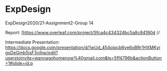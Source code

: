 # ExpDesign
ExpDesign2020/21-Assignment2-Group 14

Report: [https://www.overleaf.com/project/5fca4c434324bc5a8c84190d //

Intermediate Presentation: https://docs.google.com/presentation/d/1wUd_454oiqcb6ve6xBRr1HXMKyrgsDeGmb5jsF3vjhw/edit?userstoinvite=wannagohomenow%40gmail.com&ts=5ff4796b&actionButton=1#slide=id.p
